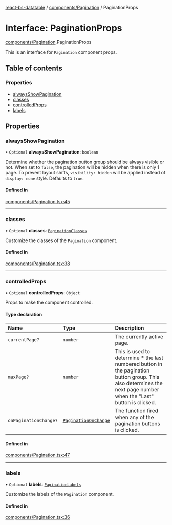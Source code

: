 [react-bs-datatable](../README.md) / [components/Pagination](../modules/components_Pagination.md) / PaginationProps

# Interface: PaginationProps

[components/Pagination](../modules/components_Pagination.md).PaginationProps

This is an interface for `Pagination` component props.

## Table of contents

### Properties

- [alwaysShowPagination](components_Pagination.PaginationProps.md#alwaysshowpagination)
- [classes](components_Pagination.PaginationProps.md#classes)
- [controlledProps](components_Pagination.PaginationProps.md#controlledprops)
- [labels](components_Pagination.PaginationProps.md#labels)

## Properties

### alwaysShowPagination

• `Optional` **alwaysShowPagination**: `boolean`

Determine whether the pagination button group should be always visible or not.
When set to `false`, the pagination will be hidden when there is only 1 page.
To prevent layout shifts, `visibility: hidden` will be applied instead of
`display: none` style. Defaults to `true`.

#### Defined in

[components/Pagination.tsx:45](https://github.com/imballinst/react-bs-datatable/blob/c9aa1a4/src/components/Pagination.tsx#L45)

___

### classes

• `Optional` **classes**: [`PaginationClasses`](components_Pagination.PaginationClasses.md)

Customize the classes of the `Pagination` component.

#### Defined in

[components/Pagination.tsx:38](https://github.com/imballinst/react-bs-datatable/blob/c9aa1a4/src/components/Pagination.tsx#L38)

___

### controlledProps

• `Optional` **controlledProps**: `Object`

Props to make the component controlled.

#### Type declaration

| Name | Type | Description |
| :------ | :------ | :------ |
| `currentPage?` | `number` | The currently active page. |
| `maxPage?` | `number` | This is used to determine * the last numbered button in the pagination button group. This also determines the next page number when the "Last" button is clicked. |
| `onPaginationChange?` | [`PaginationOnChange`](../modules/helpers_types.md#paginationonchange) | The function fired when any of the pagination buttons is clicked. |

#### Defined in

[components/Pagination.tsx:47](https://github.com/imballinst/react-bs-datatable/blob/c9aa1a4/src/components/Pagination.tsx#L47)

___

### labels

• `Optional` **labels**: [`PaginationLabels`](components_Pagination.PaginationLabels.md)

Customize the labels of the `Pagination` component.

#### Defined in

[components/Pagination.tsx:36](https://github.com/imballinst/react-bs-datatable/blob/c9aa1a4/src/components/Pagination.tsx#L36)
